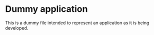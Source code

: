 # Dummy application
This is a dummy file intended to represent an application as it is being developed.

